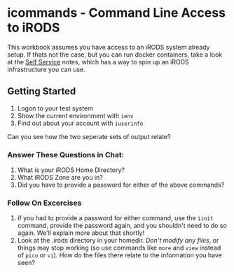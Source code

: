 # icommands - Command Line Access to iRODS

This workbook assumes you have access to an iRODS system already setup.
If thats not the case, but you can run docker containers, take a look at the [Self Service](../SelfService/README.md) notes, which has a way to spin up an iRODS infrastructure you can use.

## Getting Started

1. Logon to your test system
2. Show the current environment with `ienv`
3. Find out about your account with `iuserinfo`

Can you see how the two seperate sets of output relate?


### Answer These Questions in Chat:

1. What is your iRODS Home Directory?
2. What iRODS Zone are you in?
3. Did you have to provide a password for either of the above commands?


### Follow On Excercises

1. if you had to provide a password for either command, use the `iinit` command, provide the password again, and you shouldn't need to do so again. We'll explain more about that shortly!
2. Look at the .irods directory in your homedir. _Don't modify any files_, or things may stop working (so use commands like `more` and `view` instead of `pico` or `vi`). How do the files there relate to the information you have seen?
